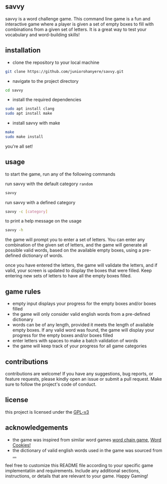 ## savvy

savvy is a word challenge game. This command line game is a fun and interactive game where a player is given a set of empty boxes to fill with combinations from a given set of letters. It is a great way to test your vocabulary and word-building skills!

## installation

- clone the repository to your local machine
```bash
git clone https://github.com/juniorohanyere/savvy.git
```

- navigate to the project directory
```bash
cd savvy
```

- install the required dependencies
```bash
sudo apt install clang
sudo apt install make
```

- install savvy with make
```bash
make
sudo make install
```

you're all set!

## usage

to start the game, run any of the following commands

run savvy with the default category `random`
```bash
savvy
```
run savvy with a defined category
```bash
savvy -c [category]
```
to print a help message on the usage
```bash
savvy -h
```

the game will prompt you to enter a set of letters. You can enter any combination of the given set of letters, and the game will generate all possible valid words, based on the available empty boxes, using a pre-defined dictionary of words.

once you have entered the letters, the game will validate the letters, and if valid, your screen is updated to display the boxes that were filled. Keep entering new sets of letters to have all the empty boxes filled.

## game rules

- empty input displays your progress for the empty boxes and/or boxes filled
- the game will only consider valid english words from a pre-defined dictionary
- words can be of any length, provided it meets the length of available empty boxes. If any valid word was found, the game will display your progress for the empty boxes and/or boxes filled
- enter letters with spaces to make a batch validation of words
- the game will keep track of your progress for all game categories

## contributions

contributions are welcome! If you have any suggestions, bug reports, or feature requests, please kindly open an issue or submit a pull request. Make sure to follow the project's code of conduct.

## license

this project is licensed under the [GPL-v3](LICENSE)

## acknowledgements

- the game was inspired from similar word games
[word chain game](https://github.com/juniorohanyere/word_chain_game.git), [Word Cookies!](todo)
- the dictionary of valid english words used in the game was sourced from [...](todo)

feel free to customize this README file according to your specific game implementatiin and requirements. Include any additional sections, instructions, or details that are relevant to your game. Happy Gaming!
